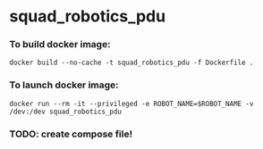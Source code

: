 # squad_robotics_pdu



### To build docker image:
```docker build --no-cache -t squad_robotics_pdu -f Dockerfile .```


### To launch docker image:
```docker run --rm -it --privileged -e ROBOT_NAME=$ROBOT_NAME -v /dev:/dev squad_robotics_pdu```

### TODO: create compose file!